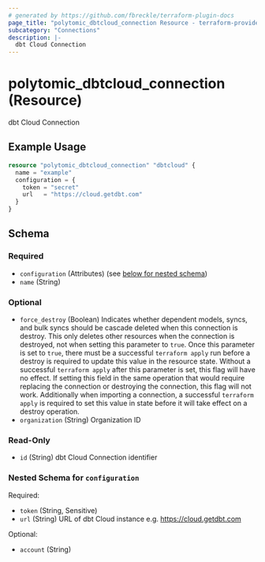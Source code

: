 ```yaml
---
# generated by https://github.com/fbreckle/terraform-plugin-docs
page_title: "polytomic_dbtcloud_connection Resource - terraform-provider-polytomic"
subcategory: "Connections"
description: |-
  dbt Cloud Connection
---
```


# polytomic_dbtcloud_connection (Resource)

dbt Cloud Connection

## Example Usage

```terraform
resource "polytomic_dbtcloud_connection" "dbtcloud" {
  name = "example"
  configuration = {
    token = "secret"
    url   = "https://cloud.getdbt.com"
  }
}
```

<!-- schema generated by tfplugindocs -->
## Schema

### Required

- `configuration` (Attributes) (see [below for nested schema](#nestedatt--configuration))
- `name` (String)

### Optional

- `force_destroy` (Boolean) Indicates whether dependent models, syncs, and bulk syncs should be cascade deleted when this connection is destroy. This only deletes other resources when the connection is destroyed, not when setting this parameter to `true`. Once this parameter is set to `true`, there must be a successful `terraform apply` run before a destroy is required to update this value in the resource state. Without a successful `terraform apply` after this parameter is set, this flag will have no effect. If setting this field in the same operation that would require replacing the connection or destroying the connection, this flag will not work. Additionally when importing a connection, a successful `terraform apply` is required to set this value in state before it will take effect on a destroy operation.
- `organization` (String) Organization ID

### Read-Only

- `id` (String) dbt Cloud Connection identifier

<a id="nestedatt--configuration"></a>
### Nested Schema for `configuration`

Required:

- `token` (String, Sensitive)
- `url` (String) URL of dbt Cloud instance e.g. https://cloud.getdbt.com

Optional:

- `account` (String)


